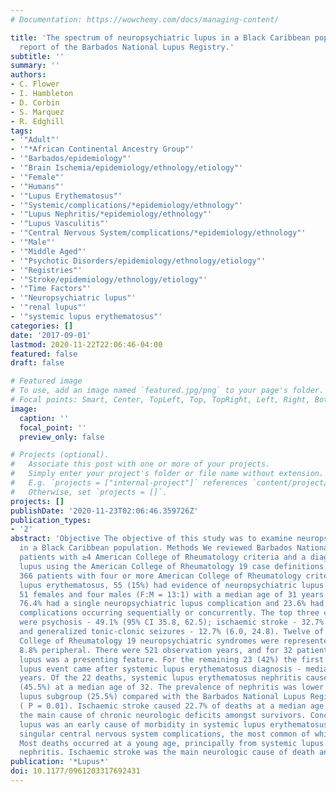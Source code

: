 ```yaml
---
# Documentation: https://wowchemy.com/docs/managing-content/

title: 'The spectrum of neuropsychiatric lupus in a Black Caribbean population: a
  report of the Barbados National Lupus Registry.'
subtitle: ''
summary: ''
authors:
- C. Flower
- I. Hambleton
- D. Corbin
- S. Marquez
- R. Edghill
tags:
- '"Adult"'
- '"*African Continental Ancestry Group"'
- '"Barbados/epidemiology"'
- '"Brain Ischemia/epidemiology/ethnology/etiology"'
- '"Female"'
- '"Humans"'
- '"Lupus Erythematosus"'
- '"Systemic/complications/*epidemiology/ethnology"'
- '"Lupus Nephritis/*epidemiology/ethnology"'
- '"Lupus Vasculitis"'
- '"Central Nervous System/complications/*epidemiology/ethnology"'
- '"Male"'
- '"Middle Aged"'
- '"Psychotic Disorders/epidemiology/ethnology/etiology"'
- '"Registries"'
- '"Stroke/epidemiology/ethnology/etiology"'
- '"Time Factors"'
- '"Neuropsychiatric lupus"'
- '"renal lupus"'
- '"systemic lupus erythematosus"'
categories: []
date: '2017-09-01'
lastmod: 2020-11-22T22:06:46-04:00
featured: false
draft: false

# Featured image
# To use, add an image named `featured.jpg/png` to your page's folder.
# Focal points: Smart, Center, TopLeft, Top, TopRight, Left, Right, BottomLeft, Bottom, BottomRight.
image:
  caption: ''
  focal_point: ''
  preview_only: false

# Projects (optional).
#   Associate this post with one or more of your projects.
#   Simply enter your project's folder or file name without extension.
#   E.g. `projects = ["internal-project"]` references `content/project/deep-learning/index.md`.
#   Otherwise, set `projects = []`.
projects: []
publishDate: '2020-11-23T02:06:46.359726Z'
publication_types:
- '2'
abstract: 'Objective The objective of this study was to examine neuropsychiatric lupus
  in a Black Caribbean population. Methods We reviewed Barbados National Lupus Registry
  patients with ≥4 American College of Rheumatology criteria and a diagnosis of neuropsychiatric
  lupus using the American College of Rheumatology 19 case definitions. Results From
  366 patients with four or more American College of Rheumatology criteria for systemic
  lupus erythematosus, 55 (15%) had evidence of neuropsychiatric lupus. There were
  51 females and four males (F:M = 13:1) with a median age of 31 years. A total of
  76.4% had a single neuropsychiatric lupus complication and 23.6% had two or three
  complications occurring sequentially or concurrently. The top three complications
  were psychosis - 49.1% (95% CI 35.8, 62.5); ischaemic stroke - 32.7% (21.4, 46.5);
  and generalized tonic-clonic seizures - 12.7% (6.0, 24.8). Twelve of the American
  College of Rheumatology 19 neuropsychiatric syndromes were represented: 91.2% central;
  8.8% peripheral. There were 521 observation years, and for 32 patients (58%) neuropsychiatric
  lupus was a presenting feature. For the remaining 23 (42%) the first neuropsychiatric
  lupus event came after systemic lupus erythematosus diagnosis - median time of two
  years. Of the 22 deaths, systemic lupus erythematosus nephritis caused almost half
  (45.5%) at a median age of 32. The prevalence of nephritis was lower in the neuropsychiatric
  lupus subgroup (25.5%) compared with the Barbados National Lupus Registry data (47%)
  ( P = 0.01). Ischaemic stroke caused 22.7% of deaths at a median age of 46 and was
  the main cause of chronic neurologic deficits amongst survivors. Conclusion Neuropsychiatric
  lupus was an early cause of morbidity in systemic lupus erythematosus with predominantly
  singular central nervous system complications, the most common of which was psychosis.
  Most deaths occurred at a young age, principally from systemic lupus erythematosus
  nephritis. Ischaemic stroke was the main neurologic cause of death and disability.'
publication: '*Lupus*'
doi: 10.1177/0961203317692431
---
```

